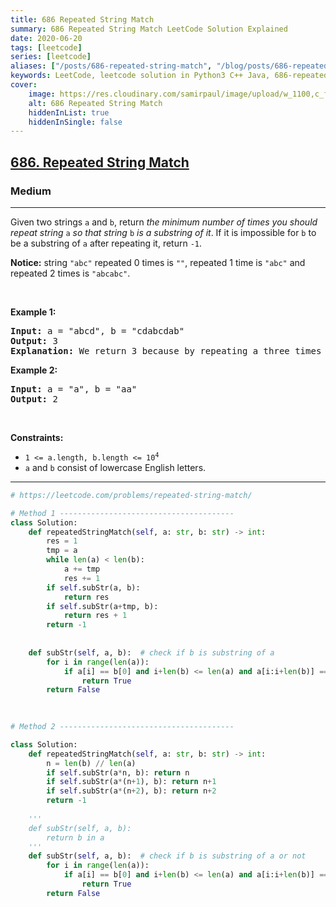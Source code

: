 ```yaml
---
title: 686 Repeated String Match
summary: 686 Repeated String Match LeetCode Solution Explained
date: 2020-06-20
tags: [leetcode]
series: [leetcode]
aliases: ["/posts/686-repeated-string-match", "/blog/posts/686-repeated-string-match", "/686-repeated-string-match"]
keywords: LeetCode, leetcode solution in Python3 C++ Java, 686-repeated-string-match solution
cover:
    image: https://res.cloudinary.com/samirpaul/image/upload/w_1100,c_fit,co_rgb:FFFFFF,l_text:Arial_70_bold:686 Repeated String Match/problem-solving.webp
    alt: 686 Repeated String Match
    hiddenInList: true
    hiddenInSingle: false
---
```



<h2><a href="https://leetcode.com/problems/repeated-string-match/">686. Repeated String Match</a></h2><h3>Medium</h3><hr><div><p>Given two strings <code>a</code> and <code>b</code>, return <em>the minimum number of times you should repeat string </em><code>a</code><em> so that string</em> <code>b</code> <em>is a substring of it</em>. If it is impossible for <code>b</code>​​​​​​ to be a substring of <code>a</code> after repeating it, return <code>-1</code>.</p>

<p><strong>Notice:</strong> string <code>"abc"</code> repeated 0 times is <code>""</code>, repeated 1 time is <code>"abc"</code> and repeated 2 times is <code>"abcabc"</code>.</p>

<p>&nbsp;</p>
<p><strong>Example 1:</strong></p>

<pre><strong>Input:</strong> a = "abcd", b = "cdabcdab"
<strong>Output:</strong> 3
<strong>Explanation:</strong> We return 3 because by repeating a three times "ab<strong>cdabcdab</strong>cd", b is a substring of it.
</pre>

<p><strong>Example 2:</strong></p>

<pre><strong>Input:</strong> a = "a", b = "aa"
<strong>Output:</strong> 2
</pre>

<p>&nbsp;</p>
<p><strong>Constraints:</strong></p>

<ul>
	<li><code>1 &lt;= a.length, b.length &lt;= 10<sup>4</sup></code></li>
	<li><code>a</code> and <code>b</code> consist of lowercase English letters.</li>
</ul>
</div>

---




```python
# https://leetcode.com/problems/repeated-string-match/

# Method 1 ---------------------------------------  
class Solution:
    def repeatedStringMatch(self, a: str, b: str) -> int:
        res = 1
        tmp = a
        while len(a) < len(b):
            a += tmp
            res += 1
        if self.subStr(a, b):
            return res
        if self.subStr(a+tmp, b):
            return res + 1
        return -1
    
    
    def subStr(self, a, b):  # check if b is substring of a 
        for i in range(len(a)):
            if a[i] == b[0] and i+len(b) <= len(a) and a[i:i+len(b)] == b:
                return True
        return False

    
    
# Method 2 ---------------------------------------  

class Solution:
    def repeatedStringMatch(self, a: str, b: str) -> int:
        n = len(b) // len(a)
        if self.subStr(a*n, b): return n
        if self.subStr(a*(n+1), b): return n+1
        if self.subStr(a*(n+2), b): return n+2    
        return -1
    
    ''' 
    def subStr(self, a, b):
        return b in a
    '''
    def subStr(self, a, b):  # check if b is substring of a or not
        for i in range(len(a)):
            if a[i] == b[0] and i+len(b) <= len(a) and a[i:i+len(b)] == b:
                return True
        return False
    
```
